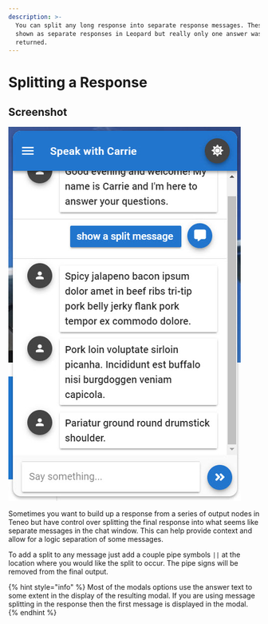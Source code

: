 ```yaml
---
description: >-
  You can split any long response into separate response messages. These are
  shown as separate responses in Leopard but really only one answer was
  returned.
---
```


# Splitting a Response

## Screenshot

![](../../.gitbook/assets/split-message.jpg)

Sometimes you want to build up a response from a series of output nodes in Teneo but have control over splitting the final response into what seems like separate messages in the chat window. This can help provide context and allow for a logic separation of some messages. 

To add a split to any message just add a couple pipe symbols `||` at the location where you would like the split to occur. The pipe signs will be removed from the final output. 

{% hint style="info" %}
Most of the modals options use the answer text to some extent in the display of the resulting modal. If you are using message splitting in the response then the first message is displayed in the modal. 
{% endhint %}

